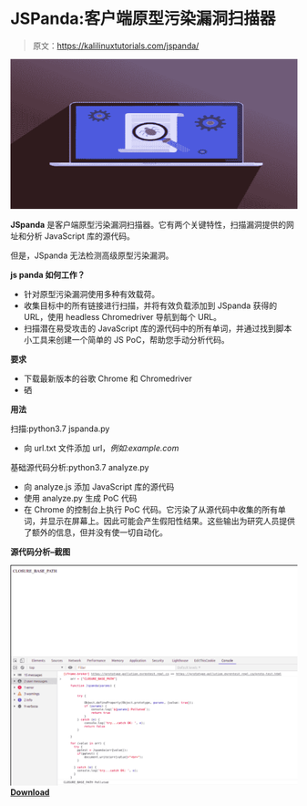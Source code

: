 # JSPanda:客户端原型污染漏洞扫描器

> 原文：<https://kalilinuxtutorials.com/jspanda/>

[![](img/9074329999365239b3b5857d2387abf9.png)](https://1.bp.blogspot.com/-0-87BDlwCO4/YV2JhPlKDkI/AAAAAAAALB8/sIcuMePtjFwJAJLYM_sQKV7wXUyaEmVgQCLcBGAsYHQ/s728/maldoc%2B%25281%2529.png)

**JSpanda** 是客户端原型污染漏洞扫描器。它有两个关键特性，扫描漏洞提供的网址和分析 JavaScript 库的源代码。

但是，JSpanda 无法检测高级原型污染漏洞。

**js panda 如何工作？**

*   针对原型污染漏洞使用多种有效载荷。
*   收集目标中的所有链接进行扫描，并将有效负载添加到 JSpanda 获得的 URL，使用 headless Chromedriver 导航到每个 URL。
*   扫描潜在易受攻击的 JavaScript 库的源代码中的所有单词，并通过找到脚本小工具来创建一个简单的 JS PoC，帮助您手动分析代码。

**要求**

*   下载最新版本的谷歌 Chrome 和 Chromedriver
*   硒

**用法**

扫描:python3.7 jspanda.py

*   向 url.txt 文件添加 url，*例如:example.com*

基础源代码分析:python3.7 analyze.py

*   向 analyze.js 添加 JavaScript 库的源代码
*   使用 analyze.py 生成 PoC 代码
*   在 Chrome 的控制台上执行 PoC 代码。它污染了从源代码中收集的所有单词，并显示在屏幕上。因此可能会产生假阳性结果。这些输出为研究人员提供了额外的信息，但并没有使一切自动化。

**源代码分析–截图**

![](img/7b0251c119022b954491a83c77d25d50.png)[**Download**](https://github.com/RedSection/jspanda)